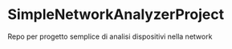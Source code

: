SimpleNetworkAnalyzerProject
============================

Repo per progetto semplice di analisi dispositivi nella network
